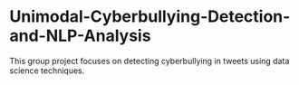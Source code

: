 # Unimodal-Cyberbullying-Detection-and-NLP-Analysis
This group project focuses on detecting cyberbullying in tweets using data science techniques.
